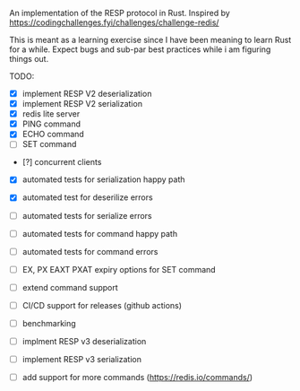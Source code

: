 An implementation of the RESP protocol in Rust. Inspired by https://codingchallenges.fyi/challenges/challenge-redis/

This is meant as a learning exercise since I have been meaning to learn Rust for a while. Expect bugs and sub-par best practices while i am figuring things out.

TODO:

- [x] implement RESP V2 deserialization
- [x] implement RESP V2 serialization
- [x] redis lite server
- [x] PING command
- [x] ECHO command
- [ ] SET command
- [?] concurrent clients
- [x] automated tests for serialization happy path
- [x] automated test for deserilize errors
- [ ] automated tests for serialize errors
- [ ] automated tests for command happy path
- [ ] automated tests for command errors
- [ ] EX, PX EAXT PXAT expiry options for SET command
- [ ] extend command support
- [ ] CI/CD support for releases (github actions)
- [ ] benchmarking
- [ ] implment RESP v3 deserialization
- [ ] implement RESP v3 serialization
- [ ] add support for more commands (https://redis.io/commands/)

